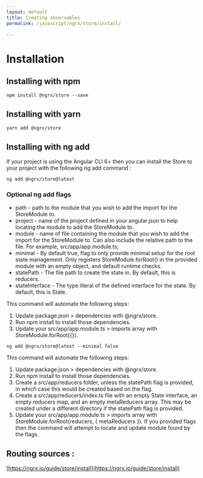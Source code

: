 ```yaml
---
layout: default
title: Creating observables
permalink: /javascript/ngrx/store/install/

---
```



# Installation

## Installing with npm
```console
npm install @ngrx/store --save
```


## Installing with yarn

```console
yarn add @ngrx/store
```

## Installing with ng add
If your project is using the Angular CLI 6+ then you can install the Store to your project with the following ng add command :

```console
ng add @ngrx/store@latest
```

### Optional ng add flags
- path - path to the module that you wish to add the import for the StoreModule to.
- project - name of the project defined in your angular.json to help locating the module to add the StoreModule to.
- module - name of file containing the module that you wish to add the import for the StoreModule to. Can also include the relative path to the file. For example, src/app/app.module.ts;
- minimal - By default true, flag to only provide minimal setup for the root state management. Only registers StoreModule.forRoot() in the provided module with an empty object, and default runtime checks.
- statePath - The file path to create the state in. By default, this is reducers.
- stateInterface - The type literal of the defined interface for the state. By default, this is State.

This command will automate the following steps:
1. Update package.json > dependencies with @ngrx/store.
2. Run npm install to install those dependencies.
3. Update your src/app/app.module.ts > imports array with StoreModule.forRoot({}).

```console
ng add @ngrx/store@latest --minimal false
```

This command will automate the following steps:
1. Update package.json > dependencies with @ngrx/store.
2. Run npm install to install those dependencies.
3. Create a src/app/reducers folder, unless the statePath flag is provided, in which case this would be created based on the flag.
4. Create a src/app/reducers/index.ts file with an empty State interface, an empty reducers map, and an empty metaReducers array. This may be created under a different directory if the statePath flag is provided.
5. Update your src/app/app.module.ts > imports array with StoreModule.forRoot(reducers, { metaReducers }). If you provided flags then the command will attempt to locate and update module found by the flags.


## Routing sources :

[https://ngrx.io/guide/store/install](https://ngrx.io/guide/store/install)